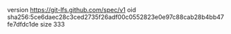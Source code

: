 version https://git-lfs.github.com/spec/v1
oid sha256:5ce6daec28c3ced2735f26adf00c0552823e0e97c88cab28b4bb47fe7dfdc1de
size 333

